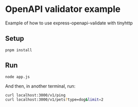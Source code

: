 # OpenAPI validator example

Example of how to use express-openapi-validate with tinyhttp

## Setup

```shell
pnpm install
```

## Run
```shell
node app.js
```

And then, in another terminal, run:
```sh
curl localhost:3000/v1/ping
curl localhost:3000/v1/pets?type=dog&limit=2
```